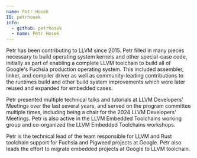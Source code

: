 ```yaml
---
name: Petr Hosek
ID: petrhosek
info:
  - github: petrhosek
  - name: Petr Hosek
---
```


Petr has been contributing to LLVM since 2015. Petr filled in many pieces
necessary to build operating system kernels and other special-case code,
initially as part of enabling a complete LLVM toolchain to build all of Google's
Fuchsia production operating system. This included assembler, linker, and
compiler driver as well as community-leading contributions to the runtimes build
and other build system improvements which were later reused and expanded for
embedded cases.

Petr presented multiple technical talks and tutorials at LLVM Developers'
Meetings over the last several years, and served on the program committee
multiple times, including being a chair for the 2024 LLVM Developers' Meetings.
Petr is also active in the LLVM Embedded Toolchains working group and
co-organized the LLVM Embedded Toolchains workshops.

Petr is the technical lead of the team responsible for LLVM and Rust toolchain
support for Fuchsia and Pigweed projects at Google. Petr also leads the effort
to migrate embedded projects at Google to LLVM toolchain.
